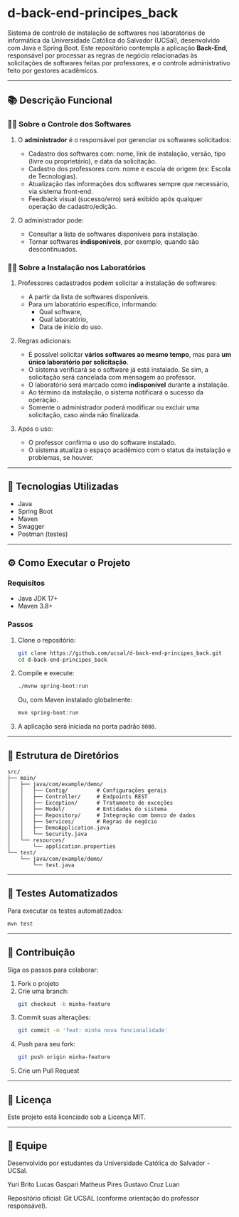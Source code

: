 # d-back-end-principes_back

Sistema de controle de instalação de softwares nos laboratórios de informática da Universidade Católica do Salvador (UCSal), desenvolvido com Java e Spring Boot. Este repositório contempla a aplicação **Back-End**, responsável por processar as regras de negócio relacionadas às solicitações de softwares feitas por professores, e o controle administrativo feito por gestores acadêmicos.

---

## 📚 Descrição Funcional

### 👨‍💼 Sobre o Controle dos Softwares

1. O **administrador** é o responsável por gerenciar os softwares solicitados:
   - Cadastro dos softwares com: nome, link de instalação, versão, tipo (livre ou proprietário), e data da solicitação.
   - Cadastro dos professores com: nome e escola de origem (ex: Escola de Tecnologias).
   - Atualização das informações dos softwares sempre que necessário, via sistema front-end.
   - Feedback visual (sucesso/erro) será exibido após qualquer operação de cadastro/edição.

2. O administrador pode:
   - Consultar a lista de softwares disponíveis para instalação.
   - Tornar softwares **indisponíveis**, por exemplo, quando são descontinuados.

### 👩‍🏫 Sobre a Instalação nos Laboratórios

1. Professores cadastrados podem solicitar a instalação de softwares:
   - A partir da lista de softwares disponíveis.
   - Para um laboratório específico, informando:
     - Qual software,
     - Qual laboratório,
     - Data de início do uso.

2. Regras adicionais:
   - É possível solicitar **vários softwares ao mesmo tempo**, mas para **um único laboratório por solicitação**.
   - O sistema verificará se o software já está instalado. Se sim, a solicitação será cancelada com mensagem ao professor.
   - O laboratório será marcado como **indisponível** durante a instalação.
   - Ao término da instalação, o sistema notificará o sucesso da operação.
   - Somente o administrador poderá modificar ou excluir uma solicitação, caso ainda não finalizada.

3. Após o uso:
   - O professor confirma o uso do software instalado.
   - O sistema atualiza o espaço acadêmico com o status da instalação e problemas, se houver.

---

## 🧠 Tecnologias Utilizadas

- Java 
- Spring Boot
- Maven
- Swagger
- Postman (testes)

---

## ⚙️ Como Executar o Projeto

### Requisitos
- Java JDK 17+
- Maven 3.8+

### Passos

1. Clone o repositório:
   ```bash
   git clone https://github.com/ucsal/d-back-end-principes_back.git
   cd d-back-end-principes_back
   ```

2. Compile e execute:
   ```bash
   ./mvnw spring-boot:run
   ```

   Ou, com Maven instalado globalmente:
   ```bash
   mvn spring-boot:run
   ```

3. A aplicação será iniciada na porta padrão `8080`.

---

## 📁 Estrutura de Diretórios

```plaintext
src/
├── main/
│   ├── java/com/example/demo/
│   │   ├── Config/         # Configurações gerais
│   │   ├── Controller/     # Endpoints REST
│   │   ├── Exception/      # Tratamento de exceções
│   │   ├── Model/          # Entidades do sistema
│   │   ├── Repository/     # Integração com banco de dados
│   │   ├── Services/       # Regras de negócio
│   │   ├── DemoApplication.java
│   │   └── Security.java
│   └── resources/
│       └── application.properties
└── test/
    └── java/com/example/demo/
        └── test.java
```

---

## 🧪 Testes Automatizados

Para executar os testes automatizados:

```bash
mvn test
```

---

## 🤝 Contribuição

Siga os passos para colaborar:

1. Fork o projeto
2. Crie uma branch:
   ```bash
   git checkout -b minha-feature
   ```
3. Commit suas alterações:
   ```bash
   git commit -m 'feat: minha nova funcionalidade'
   ```
4. Push para seu fork:
   ```bash
   git push origin minha-feature
   ```
5. Crie um Pull Request

---

## 📄 Licença

Este projeto está licenciado sob a Licença MIT.

---

## 👥 Equipe

Desenvolvido por estudantes da Universidade Católica do Salvador - UCSal.

Yuri Brito
Lucas Gaspari
Matheus Pires
Gustavo Cruz
Luan

Repositório oficial: Git UCSAL (conforme orientação do professor responsável).
